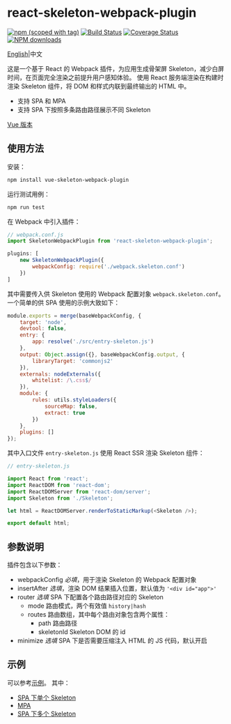 react-skeleton-webpack-plugin
=========

[![npm (scoped with tag)](https://img.shields.io/npm/v/react-skeleton-webpack-plugin.svg)](https://npmjs.com/package/react-skeleton-webpack-plugin)
[![Build Status](https://api.travis-ci.org/lavas-project/react-skeleton-webpack-plugin.svg?branch=master)](https://travis-ci.org/lavas-project/react-skeleton-webpack-plugin)
[![Coverage Status](https://coveralls.io/repos/github/lavas-project/react-skeleton-webpack-plugin/badge.svg?branch=master)](https://coveralls.io/github/lavas-project/react-skeleton-webpack-plugin)
[![NPM downloads](https://img.shields.io/npm/dm/react-skeleton-webpack-plugin.svg)](https://npmjs.com/package/react-skeleton-webpack-plugin)

[English](./README.md)|中文

这是一个基于 React 的 Webpack 插件，为应用生成骨架屏 Skeleton，减少白屏时间，在页面完全渲染之前提升用户感知体验。
使用 React 服务端渲染在构建时渲染 Skeleton 组件，将 DOM 和样式内联到最终输出的 HTML 中。

- 支持 SPA 和 MPA
- 支持 SPA 下按照多条路由路径展示不同 Skeleton

[Vue 版本](https://github.com/lavas-project/vue-skeleton-webpack-plugin)

## 使用方法

安装：
```bash
npm install vue-skeleton-webpack-plugin
```

运行测试用例：
```bash
npm run test
```

在 Webpack 中引入插件：
```js
// webpack.conf.js
import SkeletonWebpackPlugin from 'react-skeleton-webpack-plugin';

plugins: [
    new SkeletonWebpackPlugin({
        webpackConfig: require('./webpack.skeleton.conf')
    })
]
```

其中需要传入供 Skeleton 使用的 Webpack 配置对象 `webpack.skeleton.conf`。一个简单的供 SPA 使用的示例大致如下：
```js
module.exports = merge(baseWebpackConfig, {
    target: 'node',
    devtool: false,
    entry: {
        app: resolve('./src/entry-skeleton.js')
    },
    output: Object.assign({}, baseWebpackConfig.output, {
        libraryTarget: 'commonjs2'
    }),
    externals: nodeExternals({
        whitelist: /\.css$/
    }),
    module: {
        rules: utils.styleLoaders({
            sourceMap: false,
            extract: true
        })
    },
    plugins: []
});
```

其中入口文件 `entry-skeleton.js` 使用 React SSR 渲染 Skeleton 组件：
```js
// entry-skeleton.js

import React from 'react';
import ReactDOM from 'react-dom';
import ReactDOMServer from 'react-dom/server';
import Skeleton from './Skeleton';

let html = ReactDOMServer.renderToStaticMarkup(<Skeleton />);

export default html;
```

## 参数说明

插件包含以下参数：
- webpackConfig *必填*，用于渲染 Skeleton 的 Webpack 配置对象
- insertAfter *选填*，渲染 DOM 结果插入位置，默认值为 `'<div id="app">'`
- router *选填* SPA 下配置各个路由路径对应的 Skeleton
    - mode 路由模式，两个有效值 `history|hash`
    - routes 路由数组，其中每个路由对象包含两个属性：
        - path 路由路径
        - skeletonId Skeleton DOM 的 id
- minimize *选填* SPA 下是否需要压缩注入 HTML 的 JS 代码，默认开启

## 示例

可以参考[示例](https://github.com/lavas-project/react-skeleton-webpack-plugin/examples)。
其中：
* [SPA 下单个 Skeleton](https://github.com/lavas-project/react-skeleton-webpack-plugin/blob/master/examples/simple/)
* [MPA](https://github.com/lavas-project/react-skeleton-webpack-plugin/blob/master/examples/multipage/)
* [SPA 下多个 Skeleton](https://github.com/lavas-project/react-skeleton-webpack-plugin/blob/master/examples/multi-skeleton/)
